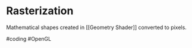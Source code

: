 # Rasterization
Mathematical shapes created in [[Geometry Shader]] converted to pixels.

#coding #OpenGL 